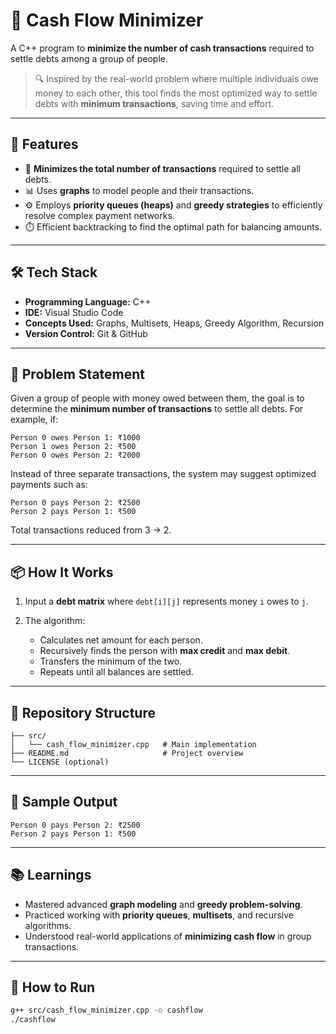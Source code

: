 # 💸 Cash Flow Minimizer

A C++ program to **minimize the number of cash transactions** required to settle debts among a group of people.

> 🔍 Inspired by the real-world problem where multiple individuals owe money to each other, this tool finds the most optimized way to settle debts with **minimum transactions**, saving time and effort.

---

## 🚀 Features

* 🔄 **Minimizes the total number of transactions** required to settle all debts.
* 📊 Uses **graphs** to model people and their transactions.
* ⚙️ Employs **priority queues (heaps)** and **greedy strategies** to efficiently resolve complex payment networks.
* ⏱️ Efficient backtracking to find the optimal path for balancing amounts.

---

## 🛠️ Tech Stack

* **Programming Language:** C++
* **IDE:** Visual Studio Code
* **Concepts Used:** Graphs, Multisets, Heaps, Greedy Algorithm, Recursion
* **Version Control:** Git & GitHub

---

## 🧠 Problem Statement

Given a group of people with money owed between them, the goal is to determine the **minimum number of transactions** to settle all debts.
For example, if:

```
Person 0 owes Person 1: ₹1000  
Person 1 owes Person 2: ₹500  
Person 0 owes Person 2: ₹2000  
```

Instead of three separate transactions, the system may suggest optimized payments such as:

```
Person 0 pays Person 2: ₹2500  
Person 2 pays Person 1: ₹500  
```

Total transactions reduced from 3 → 2.

---

## 📦 How It Works

1. Input a **debt matrix** where `debt[i][j]` represents money `i` owes to `j`.
2. The algorithm:

   * Calculates net amount for each person.
   * Recursively finds the person with **max credit** and **max debit**.
   * Transfers the minimum of the two.
   * Repeats until all balances are settled.

---

## 📁 Repository Structure

```
├── src/
│   └── cash_flow_minimizer.cpp   # Main implementation
├── README.md                     # Project overview
└── LICENSE (optional)
```

---

## 🧪 Sample Output

```
Person 0 pays Person 2: ₹2500  
Person 2 pays Person 1: ₹500  
```

---

## 📚 Learnings

* Mastered advanced **graph modeling** and **greedy problem-solving**.
* Practiced working with **priority queues**, **multisets**, and recursive algorithms.
* Understood real-world applications of **minimizing cash flow** in group transactions.

---

## 📌 How to Run

```bash
g++ src/cash_flow_minimizer.cpp -o cashflow
./cashflow
```
